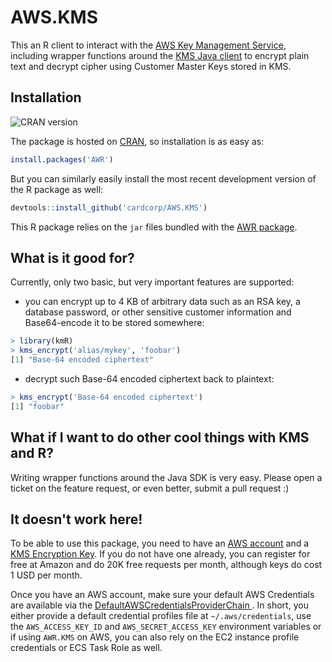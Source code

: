 # AWS.KMS

This an R client to interact with the [AWS Key Management Service](https://aws.amazon.com/kms), including wrapper functions around the [KMS Java client](http://docs.aws.amazon.com/AWSJavaSDK/latest/javadoc/com/amazonaws/services/kms/AWSKMSClient.html) to encrypt plain text and decrypt cipher using Customer Master Keys stored in KMS.

## Installation

![CRAN version](http://www.r-pkg.org/badges/version-ago/AWR.KMS)

The package is hosted on [CRAN](https://cran.r-project.org/package=AWR.KMS), so installation is as easy as:

```r
install.packages('AWR')
```

But you can similarly easily install the most recent development version of the R package as well:

```r
devtools::install_github('cardcorp/AWS.KMS')
```

This R package relies on the `jar` files bundled with the [AWR package](https://cran.r-project.org/package=AWR).

## What is it good for?

Currently, only two basic, but very important features are supported:

* you can encrypt up to 4 KB of arbitrary data such as an RSA key, a database password, or other sensitive customer information and Base64-encode it to be stored somewhere:

```r
> library(kmR)
> kms_encrypt('alias/mykey', 'foobar')
[1] "Base-64 encoded ciphertext"
```

* decrypt such Base-64 encoded ciphertext back to plaintext:

```r
> kms_encrypt('Base-64 encoded ciphertext')
[1] "foobar"
```

## What if I want to do other cool things with KMS and R?

Writing wrapper functions around the Java SDK is very easy. Please open a ticket on the feature request, or even better, submit a pull request :)

## It doesn't work here!

To be able to use this package, you need to have an [AWS account](https://aws.amazon.com/free) and a [KMS Encryption Key](https://console.aws.amazon.com/iam/home#encryptionKeys). If you do not have one already, you can register for free at Amazon and do 20K free requests per month, although keys do cost 1 USD per month.

Once you have an AWS account, make sure your default AWS Credentials are available via the [DefaultAWSCredentialsProviderChain ](http://docs.aws.amazon.com/sdk-for-java/v1/developer-guide/credentials.html). In short, you either provide a default credential profiles file at `~/.aws/credentials`, use the `AWS_ACCESS_KEY_ID` and `AWS_SECRET_ACCESS_KEY` environment variables or if using `AWR.KMS` on AWS, you can also rely on the EC2 instance profile credentials or ECS Task Role as well.
